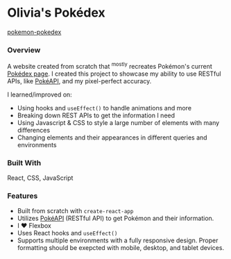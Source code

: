 # Olivia's Pokédex
[pokemon-pokedex](https://oliviawissig.com/)

### Overview
A website created from scratch that <sup>mostly</sup> recreates Pokémon's current [Pokédex page](https://www.pokemon.com/us/pokedex). I created this project to showcase my ability to use RESTful APIs, like [PokéAPI](https://pokeapi.co/), and my pixel-perfect accuracy. 

I learned/improved on:
- Using hooks and `useEffect()` to handle animations and more
- Breaking down REST APIs to get the information I need
- Using Javascript & CSS to style a large number of elements with many differences
- Changing elements and their appearances in different queries and environments

<!-- TODO: Add a screenshot of the live project.
    1. Link to a 'live demo.'
    2. Describe your overall experience in a couple of sentences.
    3. List a few specific technical things that you learned or improved on.
    4. Share any other tips or guidance for others attempting this or something similar.
 -->

<!-- <span align="center">
  <img src="https://i.imgur.com/WiTYFPG.png" alt="" width="625"/>
  <img src="https://i.imgur.com/aqt24jv.png" alt="" width="170"/>
</span> -->

### Built With
React, CSS, JavaScript
<!-- TODO: List any MAJOR libraries/frameworks (e.g. React, Tailwind) with links to their homepages. -->

### Features
- Built from scratch with `create-react-app`
- Utilizes [PokéAPI](https://pokeapi.co/) (RESTful API) to get Pokémon and their information.
- I ❤️ Flexbox 
- Uses React hooks and `useEffect()`
- Supports multiple environments with a fully responsive design. Proper formatting should be exepcted with mobile, desktop, and tablet devices.

<!-- TODO: List what specific 'user problems' that this application solves. -->

<!-- ## Contact -->

<!-- TODO: Include icons and links to your RELEVANT, PROFESSIONAL 'DEV-ORIENTED' social media. LinkedIn and dev.to are minimum. -->

<!-- ## Acknowledgements -->

<!-- TODO: List any blog posts, tutorials or plugins that you may have used to complete the project. Only list those that had a significant impact. Obviously, we all 'Google' stuff while working on our things, but maybe something in particular stood out as a 'major contributor' to your skill set for this project. -->
